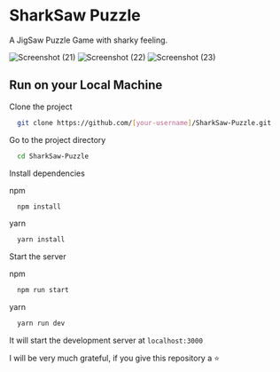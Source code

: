# SharkSaw Puzzle
A JigSaw Puzzle Game with sharky feeling.

![Screenshot (21)](https://user-images.githubusercontent.com/53038576/131250455-4b201530-c212-4cab-9ccb-9242fb74f878.png)
![Screenshot (22)](https://user-images.githubusercontent.com/53038576/131250460-5b67f55b-d543-4d6b-9e39-f5355379875a.png)
![Screenshot (23)](https://user-images.githubusercontent.com/53038576/131250464-95000578-fec4-4029-a4ea-469bd9d76dcb.png)

## Run on your Local Machine

Clone the project

```bash
  git clone https://github.com/[your-username]/SharkSaw-Puzzle.git
```

Go to the project directory

```bash
  cd SharkSaw-Puzzle
```

Install dependencies

npm

```bash
  npm install
```
yarn

```bash
  yarn install
```

Start the server

npm

```bash
  npm run start
```
yarn

```bash
  yarn run dev
```

It will start the development server at `localhost:3000`

I will be very much grateful, if you give this repository a ⭐
